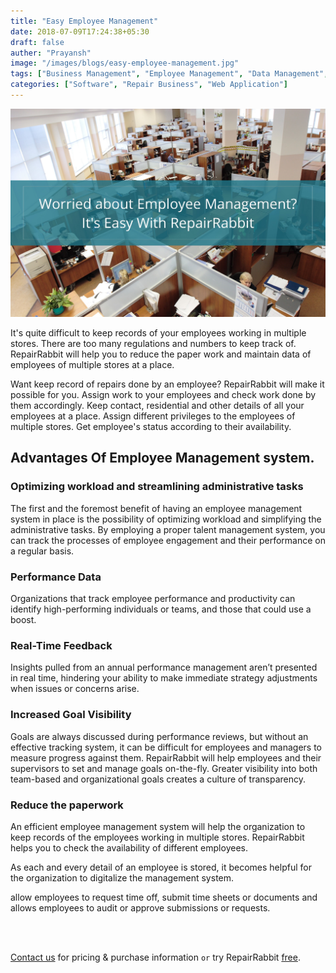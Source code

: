 ```yaml
---
title: "Easy Employee Management"
date: 2018-07-09T17:24:38+05:30
draft: false
auther: "Prayansh"
image: "/images/blogs/easy-employee-management.jpg"
tags: ["Business Management", "Employee Management", "Data Management", "Multiple Store Management", "Inventory Management"]
categories: ["Software", "Repair Business", "Web Application"]
---
```


<img src="/images/blogs/easy-employee-management.jpg" alt="easy employee management" />

<br>

It's quite difficult to keep records of your employees working in multiple stores. There are too many regulations and numbers to keep track of. RepairRabbit will help you to reduce the paper work and maintain data of employees of multiple stores at a place.  

Want keep record of repairs done by an employee? RepairRabbit will make it possible for you. Assign work to your employees and check work done by them accordingly. Keep contact, residential and other details of all your employees at a place. Assign different privileges to the employees of multiple stores. Get employee's status according to their availability. 

## Advantages Of Employee Management system.

### Optimizing workload and streamlining administrative tasks

The first and the foremost benefit of having an employee management system in place is the possibility of optimizing workload and simplifying the administrative tasks. By employing a proper talent management system, you can track the processes of employee engagement and their performance on a regular basis. 

### Performance Data

Organizations that track employee performance and productivity can identify high-performing individuals or teams, and those that could use a boost. 

### Real-Time Feedback
Insights pulled from an annual performance management aren’t presented in real time, hindering your ability to make immediate strategy adjustments when issues or concerns arise.

### Increased Goal Visibility

Goals are always discussed during performance reviews, but without an effective tracking system, it can be difficult for employees and managers to measure progress against them. RepairRabbit will help employees and their supervisors to set and manage goals on-the-fly. Greater visibility into both team-based and organizational goals creates a culture of transparency.

### Reduce the paperwork

An efficient employee management system will help the organization to keep records of the employees working in multiple stores. RepairRabbit helps you to check the availability of different employees. 

As each and every detail of an employee is stored, it becomes helpful for the organization to digitalize the management system.

allow employees to request time off, submit time sheets or documents and allows employees to audit or approve submissions or requests.

<br>
<br>

<a href="mailto:contact@repairrabbit.co?subject=Query of RepairRabbit" target="_blank">Contact us</a> for pricing & purchase information `or` try RepairRabbit <a href="https://demo.repairrabbit.co/admin" rel="noopener" target="_blank" title="RepairRabbit Demo">free</a>.

<br>
